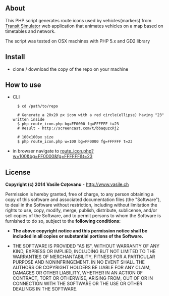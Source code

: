 ## About

This PHP script generates route icons used by vehicles(markers) from [Transit Simulator](https://github.com/vasile/transit-simulator) web application that animates vehicles on a map based on timetables and network.

The script was tested on OSX machines with PHP 5.x and GD2 library

## Install

- clone / download the copy of the repo on your machine

## How to use

- CLI
    
        $ cd /path/to/repo
    
        # Generate a 20x20 px icon with a red circle(ellipse) having "23" written inside
        $ php route_icon.php bg=FF0000 fg=FFFFFF t=23
        # Result - http://screencast.com/t/bbaquzcRj2
        
        # 100x100px size
        $ php route_icon.php w=100 bg=FF0000 fg=FFFFFF t=23
        
- in browser navigate to [route_icon.php?w=100&bg=FF0000&fg=FFFFFF&t=23](http://localhost/transit-simulator-route-icon/route_icon.php?w=100&bg=FF0000&fg=FFFFFF&t=23)


## License

**Copyright (c) 2014 Vasile Coțovanu** - http://www.vasile.ch
 
Permission is hereby granted, free of charge, to any person obtaining a copy of this software and associated documentation files (the "Software"), to deal in the Software without restriction, including without limitation the rights to use, copy, modify, merge, publish, distribute, sublicense, and/or sell copies of the Software, and to permit persons to whom the Software is furnished to do so, subject to the **following conditions:**
 
* **The above copyright notice and this permission notice shall be included in all copies or substantial portions of the Software.**
 
* THE SOFTWARE IS PROVIDED "AS IS", WITHOUT WARRANTY OF ANY KIND, EXPRESS OR IMPLIED, INCLUDING BUT NOT LIMITED TO THE WARRANTIES OF MERCHANTABILITY, FITNESS FOR A PARTICULAR PURPOSE AND NONINFRINGEMENT. IN NO EVENT SHALL THE AUTHORS OR COPYRIGHT HOLDERS BE LIABLE FOR ANY CLAIM, DAMAGES OR OTHER LIABILITY, WHETHER IN AN ACTION OF CONTRACT, TORT OR OTHERWISE, ARISING FROM, OUT OF OR IN CONNECTION WITH THE SOFTWARE OR THE USE OR OTHER DEALINGS IN THE SOFTWARE.
